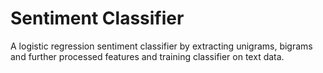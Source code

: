 # Sentiment Classifier
 A logistic regression sentiment classifier by extracting unigrams, bigrams and further processed features and training classifier on text data.

